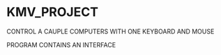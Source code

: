 # KMV_PROJECT


CONTROL A CAUPLE COMPUTERS WITH ONE KEYBOARD AND MOUSE

PROGRAM CONTAINS AN INTERFACE

